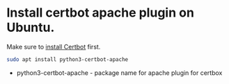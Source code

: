 # Install certbot apache plugin on Ubuntu.

Make sure to [install Certbot](https://onelinerhub.com/certbot/install_certbot_on_ubuntu) first.

```bash
sudo apt install python3-certbot-apache
```

- python3-certbot-apache - package name for apache plugin for certbox
